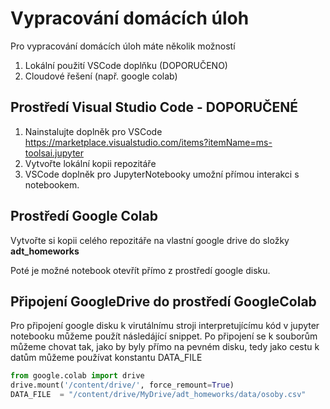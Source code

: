 
# Vypracování domácích úloh
Pro vypracování domácích úloh máte několik možností 


1) Lokální použití VSCode doplňku (DOPORUČENO)
2) Cloudové řešení (např. google colab)

## Prostředí Visual Studio Code - DOPORUČENÉ
1. Nainstalujte doplněk pro VSCode https://marketplace.visualstudio.com/items?itemName=ms-toolsai.jupyter
2. Vytvořte lokální kopii repozitáře
3. VSCode doplněk pro JupyterNotebooky umožní přímou interakci s notebookem.


## Prostředí Google Colab
Vytvořte si kopii celého repozitáře na vlastní google drive do složky **adt_homeworks**

Poté je možné notebook otevřít přímo z prostředí google disku. 

## Připojení GoogleDrive do prostředí GoogleColab
Pro připojení google disku k virutálnímu stroji interpretujícímu kód v jupyter notebooku můžeme použít následájící snippet. Po připojení se k souborům můžeme chovat tak, jako by byly přímo na pevném disku, tedy jako cestu k datům můžeme používat konstantu DATA_FILE

```python
from google.colab import drive
drive.mount('/content/drive/', force_remount=True)
DATA_FILE  = "/content/drive/MyDrive/adt_homeworks/data/osoby.csv"
```